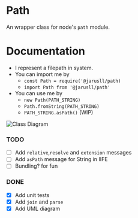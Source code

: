 # Path
An wrapper class for node's `path` module.

# Documentation
- I represent a filepath in system.
- You can import me by 
    - `const Path = require('@jarusll/path)`
    - `import Path from '@jarusll/path'`
- You can use me by
    - `new Path(PATH_STRING)`
    - `Path.fromString(PATH_STRING)`
    - `PATH_STRING.asPath()` (WIP)

![Class Diagram](https://www.plantuml.com/plantuml/proxy?src=https://raw.githubusercontent.com/jarusll/Path/master/Path.puml)

### TODO
- [ ] Add `relative`,`resolve` and `extension` messages
- [ ] Add `asPath` message for String in IIFE
- [ ] Bundling? for fun
### DONE
- [x] Add unit tests
- [x] Add `join` and `parse`
- [x] Add UML diagram